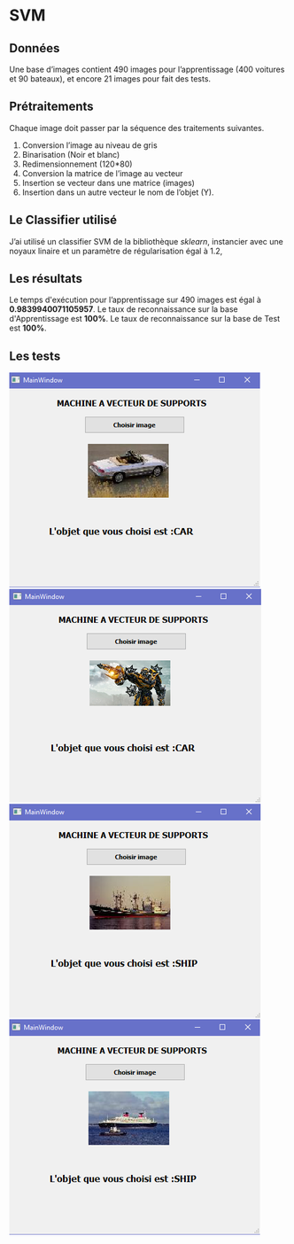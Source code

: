 # SVM

## Données

Une base d’images contient 490 images pour l’apprentissage (400 voitures et 90 bateaux), et encore 21 images pour fait des tests.

## Prétraitements

Chaque image doit passer par la séquence des traitements suivantes.

1. Conversion l’image au niveau de gris
2. Binarisation (Noir et blanc)
3. Redimensionnement (120*80)
4. Conversion la matrice de l’image au vecteur
5. Insertion se vecteur dans une matrice (images)
6. Insertion dans un autre vecteur le nom de l’objet (Y).

## Le Classifier utilisé

J’ai utilisé un classifier SVM de la bibliothèque *sklearn*, instancier avec une noyaux linaire et un paramètre de régularisation égal à 1.2,

## Les résultats

Le temps d'exécution pour l’apprentissage sur 490 images est égal à **0.9839940071105957**.
Le taux de reconnaissance sur la base d'Apprentissage est **100%**.
Le taux de reconnaissance sur la base de Test est **100%**.

## Les tests

![Test 1](img/img1.png "Test 1")
![Test 2](img/img2.png "Test 2")
![Test 3](img/img3.png "Test 3")
![Test 4](img/img4.png "Test 4")
